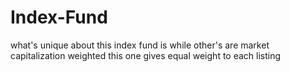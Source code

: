 # Index-Fund

what's unique about this index fund is while other's are market capitalization weighted this one gives equal weight to each listing
